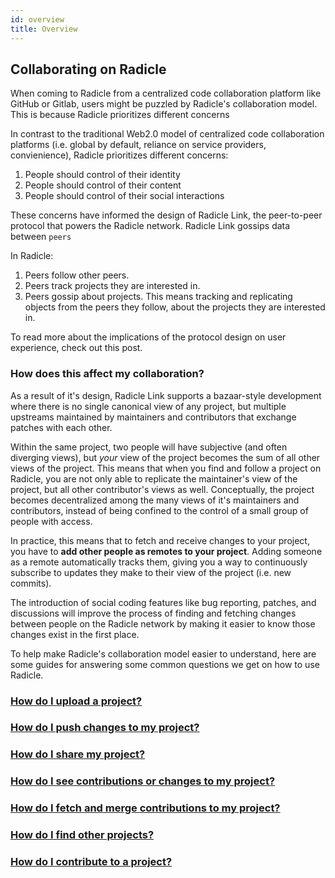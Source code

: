 ```yaml
---
id: overview
title: Overview
---
```


## Collaborating on Radicle

When coming to Radicle from a centralized code collaboration platform like
GitHub or Gitlab, users might be puzzled by Radicle's collaboration model. This
is because Radicle  prioritizes different concerns

In contrast to the traditional Web2.0 model of centralized code collaboration
platforms (i.e. global by default, reliance on service providers, convienience),
Radicle prioritizes different concerns:

1. People should control of their identity
2. People should control of their content
3. People should control of their social interactions

These concerns have informed the design of Radicle Link, the peer-to-peer
protocol that powers the Radicle network. Radicle Link gossips data between
`peers`

In Radicle:

1. Peers follow other peers.
2. Peers track projects they are interested in.
3. Peers gossip about projects. This means tracking and replicating objects from
   the peers they follow, about the projects they are interested in.

To read more about the implications of the protocol design on user experience,
check out this post.

### How does this affect my collaboration?

As a result of it's design, Radicle Link supports a bazaar-style development
where there is no single canonical view of any project, but multiple upstreams
maintained by maintainers and contributors that exchange patches with each
other.

Within the same project, two people will have subjective (and often diverging
views), but *your* view of the project becomes the sum of all other views of the
project. This means that when you find and follow a project on Radicle, you are
not only able to replicate the maintainer's view of the project, but all other
contributor's views as well. Conceptually, the project becomes decentralized
among the many views of it's maintainers and contributors, instead of being
confined to the control of a small group of people with access.

In practice, this means that to fetch and receive changes to your project, you
have to **add other people as remotes to your project**. Adding someone as a
remote automatically tracks them, giving you a way to continuously subscribe to
updates they make to their view of the project (i.e. new commits).

The introduction of social coding features like bug reporting, patches, and
discussions will improve the process of finding and fetching changes between
people on the Radicle network by making it easier to know those changes exist in
the first place.

To help make Radicle's collaboration model easier to understand, here are some
guides for answering some common questions we get on how to use Radicle.

### [How do I upload a project?][1]
### [How do I push changes to my project?][2]
### [How do I share my project?][3]
### [How do I see contributions or changes to my project?][4]
### [How do I fetch and merge contributions to my project?][5]
### [How do I find other projects?][6]
### [How do I contribute to a project?][7]

[1]: using-radicle/creating-projects.md
[2]: using-radicle/pushing-changes.md
[3]: using-radicle/sharing-projects.md
[4]: using-radicle/tracking-and-viewing.md
[5]: using-radicle/fetching-and-merging.md
[6]: using-radicle/contributing.md
[7]: using-radicle/contributing.md

